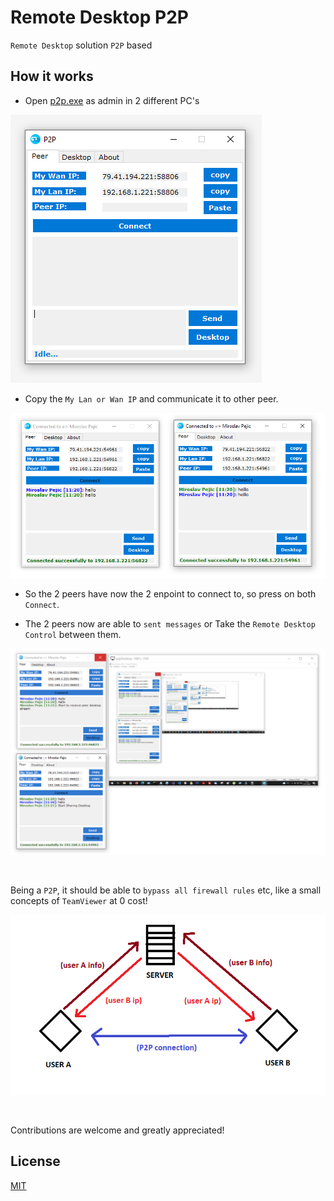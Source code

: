 # Remote Desktop P2P

`Remote Desktop` solution `P2P` based

## How it works

- Open [p2p.exe](p2pconn/bin/Release/p2p.exe) as admin in 2 different PC's

![p2p-exe](img/p2p-exe.png)

- Copy the `My Lan or Wan IP` and communicate it to other peer.

![p2p-connection](img/p2p-connection.png)

- So the 2 peers have now the 2 enpoint to connect to, so press on both `Connect`.

- The 2 peers now are able to `sent messages` or Take the `Remote Desktop Control` between them.

![p2p-desktop](img/p2p-desktop.png)

</br >

Being a `P2P`, it should be able to `bypass all firewall rules` etc, like a small concepts of `TeamViewer` at 0 cost!

![p2p-p2p](img/p2p-logic.png)

</br >

Contributions are welcome and greatly appreciated!

## License

[MIT](LICENSE)
